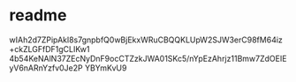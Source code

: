 # readme
wIAh2d7ZPipAkl8s7gnpbfQ0wBjEkxWRuCBQQKLUpW2SJW3erC98fM64iz+ckZLGFfDF1gCLIKw1 4b54KeNAlN37ZEcNyDnF9ocCTZzkJWA01SKc5/nYpEzAhrjz11Bmw7ZdOEIEyV6nARnYzfv0Je2P YBYmKvU9
